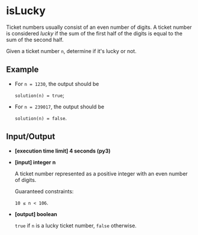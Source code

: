 # isLucky

Ticket numbers usually consist of an even number of digits. A ticket number is considered *lucky* if the sum of the first half of the digits is equal to the sum of the second half.

Given a ticket number `n`, determine if it's lucky or not.

## Example

- For `n = 1230`, the output should be

    `solution(n) = true`;

- For `n = 239017`, the output should be

    `solution(n) = false`.

## Input/Output

- **[execution time limit] 4 seconds (py3)**

- **[input] integer n**

	A ticket number represented as a positive integer with an even number of digits.

	Guaranteed constraints:

	`10 ≤ n < 106`.

- **[output] boolean**

	`true` if `n` is a lucky ticket number, `false` otherwise.
